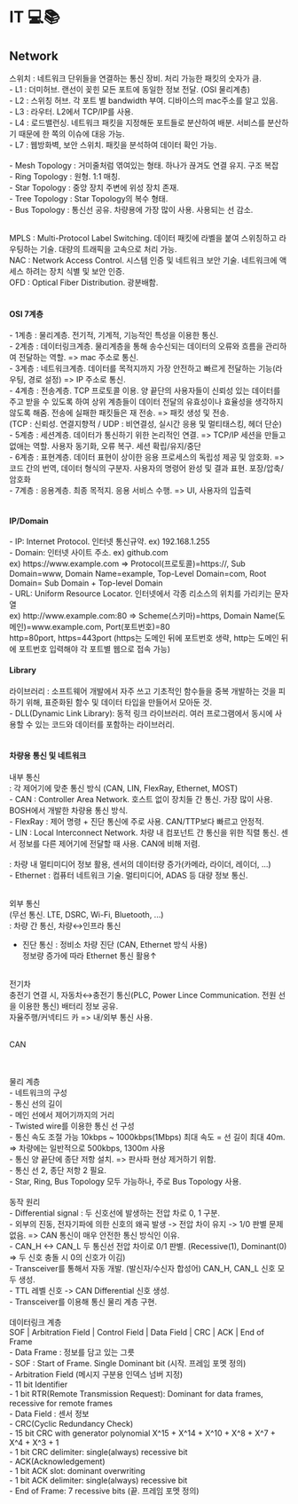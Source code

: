 # IT 💻📚

<h2>Network</h2>
스위치 : 네트워크 단위들을 연결하는 통신 장비. 처리 가능한 패킷의 숫자가 큼. </br>
 - L1 : 더미허브. 랜선이 꽂힌 모든 포트에 동일한 정보 전달. (OSI 물리계층) </br>
 - L2 : 스위칭 허브. 각 포트 별 bandwidth 부여. 디바이스의 mac주소를 알고 있음. </br>
 - L3 : 라우터. L2에서 TCP/IP를 사용. </br>
 - L4 : 로드밸런싱. 네트워크 패킷을 지정해둔 포트들로 분산하여 배분. 서비스를 분산하기 때문에 한 쪽의 이슈에 대응 가능. </br>
 - L7 : 웹방화벽, 보안 스위치. 패킷을 분석하여 데이터 확인 가능. </br>
</br>
 - Mesh Topology : 거미줄처럼 엮여있는 형태. 하나가 끊겨도 연결 유지. 구조 복잡 </br>
 - Ring Topology : 원형. 1:1 매칭. </br>
 - Star Topology : 중앙 장치 주변에 위성 장치 존재. </br>
 - Tree Topology : Star Topology의 복수 형태. </br>
 - Bus Topology : 통신선 공유. 차량용에 가장 많이 사용. 사용되는 선 감소. </br>
</br>

MPLS : Multi-Protocol Label Switching. 데이터 패킷에 라벨을 붙여 스위칭하고 라우팅하는 기술. 대량의 트래픽을 고속으로 처리 가능. </br>
NAC : Network Access Control. 시스템 인증 및 네트워크 보안 기술. 네트워크에 액세스 하려는 장치 식별 및 보안 인증. </br>
OFD : Optical Fiber Distribution. 광분배함. </br>
</br>

<h4>OSI 7계층</h4>
 - 1계층 : 물리계층. 전기적, 기계적, 기능적인 특성을 이용한 통신. </br>
 - 2계층 : 데이터링크계층. 물리계층을 통해 송수신되는 데이터의 오류와 흐름을 관리하여 전달하는 역할. => mac 주소로 통신. </br>
 - 3계층 : 네트워크계층. 데이터를 목적지까지 가장 안전하고 빠르게 전달하는 기능(라우팅, 경로 설정) => IP 주소로 통신. </br>
 - 4계층 : 전송계층. TCP 프로토콜 이용. 양 끝단의 사용자들이 신뢰성 있는 데이터를 주고 받을 수 있도록 하여 상위 계층들이 데이터 전달의 유효성이나 효율성을 생각하지 않도록 해줌. 전송에 실패한 패킷들은 재 전송. => 패킷 생성 및 전송. </br>
  (TCP : 신뢰성. 연결지향적 / UDP : 비연결성, 실시간 응용 및 멀티태스킹, 헤더 단순) </br>
 - 5계층 : 세션계층. 데이터가 통신하기 위한 논리적인 연결. => TCP/IP 세션을 만들고 없애는 역할. 사용자 동기화, 오류 복구. 세션 확립/유지/중단 </br>
 - 6계층 : 표현계층. 데이터 표현이 상이한 응용 프로세스의 독립성 제공 및 암호화. => 코드 간의 번역, 데이터 형식의 구분자. 사용자의 명령어 완성 및 결과 표현. 포장/압축/암호화 </br>
 - 7계층 : 응용계층. 최종 목적지. 응용 서비스 수행. => UI, 사용자의 입출력 </br></br>

<h4>IP/Domain</h4>
 - IP: Internet Protocol. 인터넷 통신규약. ex) 192.168.1.255 </br>
 - Domain: 인터넷 사이트 주소. ex) github.com </br>
   ex) https://www.example.com => Protocol(프로토콜)=https://, Sub Domain=www, Domain Name=example, Top-Level Domain=com, Root Domain= Sub Domain + Top-level Domain </br>
 - URL: Uniform Resource Locator. 인터넷에서 각종 리소스의 위치를 가리키는 문자열 </br>
   ex) http://www.example.com:80 => Scheme(스키마)=https, Domain Name(도메인)=www.example.com, Port(포트번호)=80 </br>
   http=80port, https=443port (https는 도메인 뒤에 포트번호 생략, http는 도메인 뒤에 포트번호 입력해야 각 포트별 웹으로 접속 가능) </br>

<h4>Library</h4>
라이브러리 : 소프트웨어 개발에서 자주 쓰고 기초적인 함수들을 중복 개발하는 것을 피하기 위해, 표준화된 함수 및 데이터 타입을 만들어서 모아둔 것.</br>
 - DLL(Dynamic Link Library): 동적 링크 라이브러리. 여러 프로그램에서 동시에 사용할 수 있는 코드와 데이터를 포함하는 라이브러리.</br>
</br>

<h4>차량용 통신 및 네트워크</h4>
내부 통신 </br>
: 각 제어기에 맞춘 통신 방식 (CAN, LIN, FlexRay, Ethernet, MOST) </br>
 - CAN : Controller Area Network. 호스트 없이 장치들 간 통신. 가장 많이 사용. BOSH에서 개발한 차량용 통신 방식. </br>
 - FlexRay : 제어 명령 + 진단 통신에 주로 사용. CAN/TTP보다 빠르고 안정적. </br>
 - LIN : Local Interconnect Network. 차량 내 컴포넌트 간 통신을 위한 직렬 통신. 센서 정보를 다른 제어기에 전달할 때 사용. CAN에 비해 저렴. </br>
</br>
: 차량 내 멀티미디어 정보 활용, 센서의 데이터량 증가(카메라, 라이더, 레이더, ...) </br>
 - Ethernet : 컴퓨터 네트워크 기술. 멀티미디어, ADAS 등 대량 정보 통신. </br>
</br>

외부 통신 </br>
(무선 통신. LTE, DSRC, Wi-Fi, Bluetooth, ...) </br>
: 차량 간 통신, 차량↔인프라 통신 </br>
 
 - 진단 통신 : 정비소 차량 진단 (CAN, Ethernet 방식 사용) </br>
 정보량 증가에 따라 Ethernet 통신 활용↑ </br>
  </br>
전기차 </br>
 충전기 연결 시, 자동차↔충전기 통신(PLC, Power Lince Communication. 전원 선을 이용한 통신) 배터리 정보 공유. </br>
 자율주행/커넥티드 카 => 내/외부 통신 사용. </br>
 </br>
<p>CAN</p> </br>
 </br>
 물리 계층 </br>
  - 네트워크의 구성 </br>
  - 통신 선의 길이 </br>
  - 메인 선에서 제어기까지의 거리 </br>
  - Twisted wire를 이용한 통신 선 구성 </br>
  - 통신 속도 조절 가능 10kbps ~ 1000kbps(1Mbps) 최대 속도 = 선 길이 최대 40m. => 차량에는 일반적으로 500kbps, 1300m 사용 </br>
  - 통신 양 끝단에 종단 저항 설치. => 판사파 현상 제거하기 위함. </br>
  - 통신 선 2, 종단 저항 2 필요. </br>
  - Star, Ring, Bus Topology 모두 가능하나, 주로 Bus Topology 사용. </br>
   </br>
  동작 원리 </br>
   - Differential signal : 두 신호선에 발생하는 전압 차로 0, 1 구분. </br>
   - 외부의 진동, 전자기파에 의한 신호의 왜곡 발생 -> 전압 차이 유지 -> 1/0 판별 문제 없음. => CAN 통신이 매우 안전한 통신 방식인 이유. </br>
   - CAN_H ↔ CAN_L 두 통신선 전압 차이로 0/1 판별. (Recessive(1), Dominant(0) => 두 신호 충돌 시 0의 신호가 이김) </br>
   - Transceiver를 통해서 자동 개발. (발신자/수신자 합성어) CAN_H, CAN_L 신호 모두 생성. </br>
   - TTL 레벨 신호 -> CAN Differential 신호 생성. </br>
   - Transceiver를 이용해 통신 물리 계층 구현. </br>
 </br>
 데이터링크 계층 </br>
  SOF | Arbitration Field | Control Field | Data Field | CRC | ACK | End of Frame </br>
  - Data Frame : 정보를 담고 있는 그릇 </br>
  - SOF : Start of Frame. Single Dominant bit (시작. 프레임 포멧 정의) </br>
  - Arbitration Field (메시지 구분용 인덱스 넘버 지정) </br>
   - 11 bit Identifier </br>
   - 1 bit RTR(Remote Transmission Request): Dominant for data frames, recessive for remote frames </br>
  - Data Field : 센서 정보 </br>
  - CRC(Cyclic Redundancy Check) </br>
   - 15 bit CRC with generator polynomial X^15 + X^14 + X^10 + X^8 + X^7 + X^4 + X^3 + 1 </br>
   - 1 bit CRC delimiter: single(always) recessive bit </br>
  - ACK(Acknowledgement) </br>
   - 1 bit ACK slot: dominant overwriting </br>
   - 1 bit ACK delimiter: single(always) recessive bit </br>
  - End of Frame: 7 recessive bits (끝. 프레임 포멧 정의) </br>
   </br>

